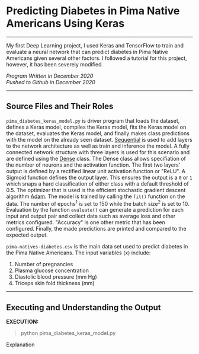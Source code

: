 # Predicting Diabetes in Pima Native Americans Using Keras
***
My first Deep Learning project, I used Keras and TensorFlow to train and evaluate a neural network that can predict diabetes in Pima Native Americans given several other factors. I followed a tutorial for this project, however, it has been severely modified.

*Program Written in December 2020*  
*Pushed to Github in December 2020*

***

## Source Files and Their Roles

`pima_diabetes_keras_model.py` is driver program that loads the dataset, defines a Keras model, compiles the Keras model, fits the Keras model on the dataset, evaluates the Keras model, and finally makes class predictions with the model on the already seen dataset. [Sequential](https://keras.io/api/models/sequential/) is used to add layers to the network architecture as well as train and inference the model. A fully connected network structure with three layers is used for this scenario and are defined using the [Dense](https://keras.io/api/layers/core_layers/dense/) class. The Dense class allows specifiation of the number of neurons and the activation function. The first two layers' output is defined by a rectified linear unit activation function or "ReLU". A Sigmoid function defines the output layer. This ensures the output is a `0` or `1` which snaps a hard classification of either class with a default threshold of 0.5. The optimizer that is used is the efficient stochastic gradient descent algorithm [Adam](https://ruder.io/optimizing-gradient-descent/index.html#adam). The model is trained by calling the `fit()` function on the data. The number of epochs<sup>1</sup> is set to 150 while the batch size<sup>2</sup> is set to 10. Evaluation by the function `evaluate()` can generate a prediction for each input and output pair and collect data such as average loss and other metrics configured. "Accuracy" is one other metric that has been configured. Finally, the made predictions are printed and compared to the expected output.

`pima-natives-diabetes.csv` is the main data set used to predict diabetes in the Pima Native Americans. The input variables (x) include:
1. Number of pregnancies
2. Plasma glucose concentration
3. Diastolic blood pressure (mm Hg)
4. Triceps skin fold thickness (mm)

***

## Executing and Understanding the Output

**EXECUTION:**
> python pima_diabetes_keras_model.py

Explanation
